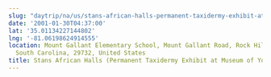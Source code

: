 ```yaml
---
slug: "daytrip/na/us/stans-african-halls-permanent-taxidermy-exhibit-at-museum-of-york-county"
date: '2001-01-30T04:37:00'
lat: '35.01134227144802'
lng: '-81.06198624914555'
location: Mount Gallant Elementary School, Mount Gallant Road, Rock Hill, York County,
  South Carolina, 29732, United States
title: Stans African Halls (Permanent Taxidermy Exhibit at Museum of York County)
---
```



